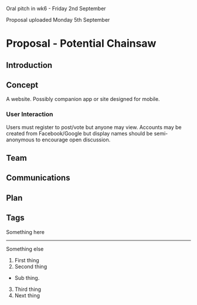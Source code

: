 Oral pitch in wk6 - Friday 2nd September

Proposal uploaded Monday 5th September

# Proposal - Potential Chainsaw

## Introduction

## Concept
A website. Possibly companion app or site designed for mobile.

### User Interaction
Users must register to post/vote but anyone may view.
Accounts may be created from Facebook/Google but display names should be semi-anonymous to encourage open discussion.

## Team

## Communications

## Plan

## Tags
Something here

---

Something else

1. First thing
2. Second thing
  * Sub thing.
3. Third thing
1. Next thing
